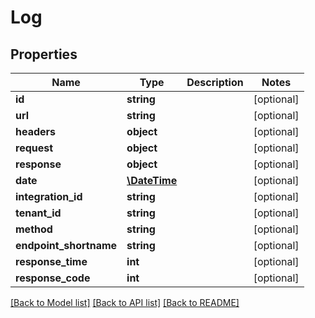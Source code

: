 # Log

## Properties
Name | Type | Description | Notes
------------ | ------------- | ------------- | -------------
**id** | **string** |  | [optional] 
**url** | **string** |  | [optional] 
**headers** | **object** |  | [optional] 
**request** | **object** |  | [optional] 
**response** | **object** |  | [optional] 
**date** | [**\DateTime**](\DateTime.md) |  | [optional] 
**integration_id** | **string** |  | [optional] 
**tenant_id** | **string** |  | [optional] 
**method** | **string** |  | [optional] 
**endpoint_shortname** | **string** |  | [optional] 
**response_time** | **int** |  | [optional] 
**response_code** | **int** |  | [optional] 

[[Back to Model list]](../../README.md#documentation-for-models) [[Back to API list]](../../README.md#documentation-for-api-endpoints) [[Back to README]](../../README.md)


